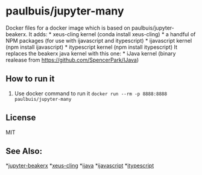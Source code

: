 # paulbuis/jupyter-many

Docker files for a docker image which is based on paulbuis/jupyter-beakerx.
It adds:
	* xeus-cling kernel (conda install xeus-cling)
        * a handful of NPM packages (for use with ijavascript and itypescript)
	* ijavascript kernel (npm install ijavascript)
        * itypescript kernel (npm install itypescript)
It replaces the beakerx java kernel with this one:
        * iJava kernel (binary realease from https://github.com/SpencerPark/IJava)

## How to run it

1. Use docker command to run it
    `docker run --rm -p 8888:8888 paulbuis/jupyter-many`

## License
MIT

## See Also:
*[jupyter-beakerx](https://github.com/paulbuis/jupyter-beakerx)
*[xeus-cling](https://github.com/QuantStack/xeus-cling)
*[ijava](https://github.com/SpencerPark/IJava)
*[ijavascript](http://n-riesco.github.io/ijavascript/)
*[itypescript](https://nearbydelta.github.io/itypescript/)
